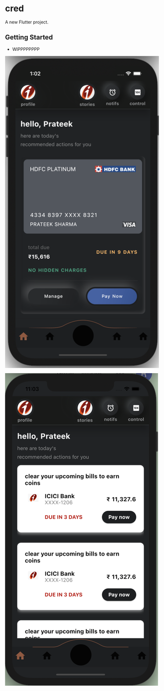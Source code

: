 # cred

A new Flutter project.

## Getting Started

- WIPPPPPPPP

![Screenshot](assets/images/ss_2.png)

![Screenshot](assets/images/ss_1.png)
